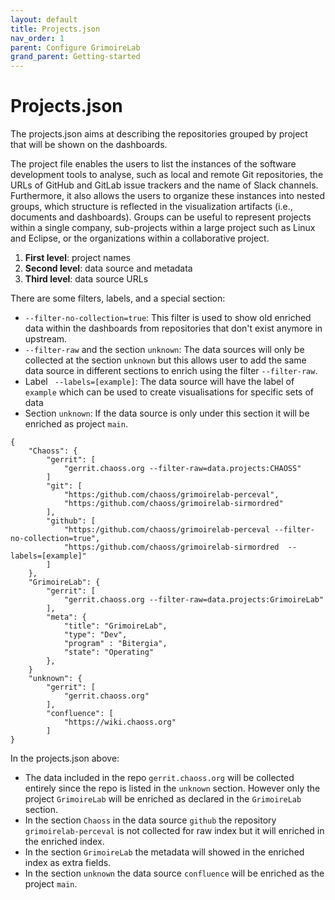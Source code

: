 ```yaml
---
layout: default
title: Projects.json
nav_order: 1
parent: Configure GrimoireLab
grand_parent: Getting-started
---
```


# Projects.json

The projects.json aims at describing the repositories grouped by project that will be shown on the dashboards.

The project file enables the users to list the instances of the software development tools to analyse, such as local and remote Git repositories, the URLs of GitHub and GitLab issue trackers and the name of Slack channels. Furthermore, it also allows the users to organize these instances into nested groups, which structure is reflected in the visualization artifacts (i.e., documents and dashboards). Groups can be useful to represent projects within a single company, sub-projects within a large project such as Linux and Eclipse, or the organizations within a collaborative project.

1. **First level**: project names
2. **Second level**: data source and metadata
3. **Third level**: data source URLs

There are some filters, labels, and a special section:

- `--filter-no-collection=true`: This filter is used to show old enriched data within the dashboards from
  repositories that don't exist anymore in upstream.
- `--filter-raw` and the section `unknown`: The data sources will only be collected at the section `unknown`
  but this allows user to add the same data source in different sections to enrich using the filter `--filter-raw`.
- Label ` --labels=[example]`: The data source will have the label of `example` which can be used to create visualisations for specific sets of data
- Section `unknown`: If the data source is only under this section it will be enriched as project `main`.

```
{
    "Chaoss": {
        "gerrit": [
            "gerrit.chaoss.org --filter-raw=data.projects:CHAOSS"
        ]
        "git": [
            "https:/github.com/chaoss/grimoirelab-perceval",
            "https:/github.com/chaoss/grimoirelab-sirmordred"
        ],
        "github": [
            "https:/github.com/chaoss/grimoirelab-perceval --filter-no-collection=true",
            "https:/github.com/chaoss/grimoirelab-sirmordred  --labels=[example]"
        ]
    },
    "GrimoireLab": {
        "gerrit": [
            "gerrit.chaoss.org --filter-raw=data.projects:GrimoireLab"
        ],
        "meta": {
            "title": "GrimoireLab",
            "type": "Dev",
            "program" : "Bitergia",
            "state": "Operating"
        },
    }
    "unknown": {
        "gerrit": [
            "gerrit.chaoss.org"
        ],
        "confluence": [
            "https://wiki.chaoss.org"
        ]
}
```

In the projects.json above:

- The data included in the repo `gerrit.chaoss.org` will be collected entirely since the
  repo is listed in the `unknown` section. However only the project `GrimoireLab` will be enriched as declared in the
  `GrimoireLab` section.
- In the section `Chaoss` in the data source `github` the repository `grimoirelab-perceval` is not collected for
  raw index but it will enriched in the enriched index.
- In the section `GrimoireLab` the metadata will showed in the enriched index as extra fields.
- In the section `unknown` the data source `confluence` will be enriched as the project `main`.
